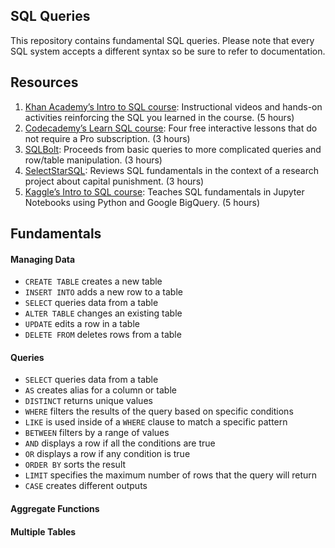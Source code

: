 ## SQL Queries

This repository contains fundamental SQL queries. Please note that every SQL system accepts a different syntax so be sure to refer to documentation.

## Resources
1. [Khan Academy’s Intro to SQL course](https://www.khanacademy.org/computing/computer-programming/sql): Instructional videos and hands-on activities reinforcing the SQL you learned in the course. (5 hours)
2. [Codecademy’s Learn SQL course](https://www.codecademy.com/learn/learn-sql): Four free interactive lessons that do not require a Pro subscription. (3 hours)
4. [SQLBolt](https://sqlbolt.com/): Proceeds from basic queries to more complicated queries and row/table manipulation. (3 hours)
5. [SelectStarSQL](https://selectstarsql.com/): Reviews SQL fundamentals in the context of a research project about capital punishment. (3 hours)
6. [Kaggle’s Intro to SQL course](https://www.kaggle.com/learn/intro-to-sql): Teaches SQL fundamentals in Jupyter Notebooks using Python and Google BigQuery. (5 hours)

## Fundamentals

#### Managing Data
- `CREATE TABLE` creates a new table
- `INSERT INTO` adds a new row to a table
- `SELECT` queries data from a table
- `ALTER TABLE` changes an existing table
- `UPDATE` edits a row in a table
- `DELETE FROM` deletes rows from a table

#### Queries
- `SELECT` queries data from a table
- `AS` creates alias for a column or table
- `DISTINCT` returns unique values
- `WHERE` filters the results of the query based on specific conditions
- `LIKE` is used inside of a `WHERE` clause to match a specific pattern
- `BETWEEN` filters by a range of values
- `AND` displays a row if all the conditions are true
- `OR` displays a row if any condition is true
- `ORDER BY` sorts the result
- `LIMIT` specifies the maximum number of rows that the query will return
- `CASE` creates different outputs

#### Aggregate Functions


#### Multiple Tables